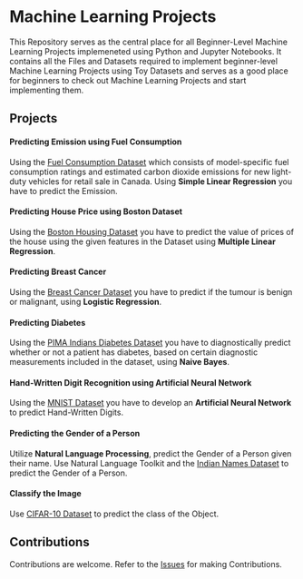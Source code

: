 # Machine Learning Projects


This Repository serves as the central place for all Beginner-Level Machine Learning Projects implemeneted using Python and Jupyter Notebooks. It contains all the Files and Datasets required to implement beginner-level Machine Learning Projects using Toy Datasets and serves as a good place for beginners to check out Machine Learning Projects and start implementing them.

## Projects

#### Predicting Emission using Fuel Consumption

Using the [Fuel Consumption Dataset](https://www.kaggle.com/sarita19/fuel-consumption) which consists of model-specific fuel consumption ratings and estimated carbon dioxide emissions for new light-duty vehicles for retail sale in Canada. Using <strong>Simple Linear Regression</strong> you have to predict the Emission.

#### Predicting House Price using Boston Dataset

Using the [Boston Housing Dataset](https://www.kaggle.com/c/boston-housing) you have to predict the value of prices of the house using the given features in the Dataset using <strong>Multiple Linear Regression</strong>.

#### Predicting Breast Cancer

Using the [Breast Cancer Dataset](https://www.kaggle.com/uciml/breast-cancer-wisconsin-data) you have to predict if the tumour is benign or malignant, using <strong>Logistic Regression</strong>.

#### Predicting Diabetes

Using the [PIMA Indians Diabetes Dataset](https://www.kaggle.com/uciml/pima-indians-diabetes-database) you have to diagnostically predict whether or not a patient has diabetes, based on certain diagnostic measurements included in the dataset, using <strong>Naive Bayes</strong>.

#### Hand-Written Digit Recognition using Artificial Neural Network

Using the [MNIST Dataset](https://www.kaggle.com/c/digit-recognizer) you have to develop an <strong>Artificial Neural Network</strong> to predict Hand-Written Digits.

#### Predicting the Gender of a Person

Utilize <strong>Natural Language Processing</strong>, predict the Gender of a Person given their name. Use Natural Language Toolkit and the [Indian Names Dataset](https://www.kaggle.com/chaitanyapatil7/indian-names/version/1) to predict the Gender of a Person.

#### Classify the Image

Use [CIFAR-10 Dataset](https://www.kaggle.com/c/cifar-10) to predict the class of the Object.

## Contributions

Contributions are welcome. Refer to the [Issues](https://github.com/Microsoft-Club-SIST/machine-learning-projects/issues) for making Contributions.
